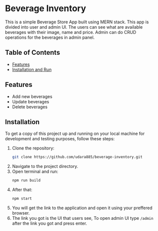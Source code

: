# Beverage Inventory

This is a simple Beverage Store App built using MERN stack. This app is divided into user and admin UI. The users can see what are available beverages with their image, name and price. Admin can do CRUD operations for the beverages in admin panel.

## Table of Contents

- [Features](#features)
- [Installation and Run](#installation)

## Features

- Add new beverages
- Update beverages
- Delete beverages

## Installation

To get a copy of this project up and running on your local machine for development and testing purposes, follow these steps:

1. Clone the repository:
    ```bash
    git clone https://github.com/udara885/beverage-inventory.git
    ```
2. Navigate to the project directory.
3. Open terminal and run:
    ```bash
    npm run build
    ```
4. After that:
   ```bash
   npm start
   ```
5. You will get the link to the application and open it using your preffered browser.
6. The link you got is the UI that users see, To open admin UI type `/admin` after the link you got and press enter.

